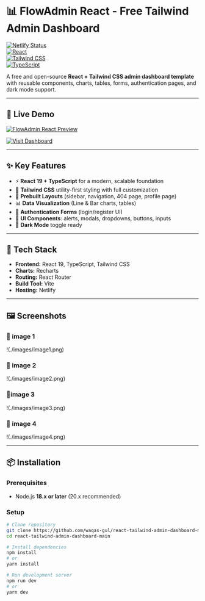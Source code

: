# 📊 FlowAdmin React - Free Tailwind Admin Dashboard  

[![Netlify Status](https://api.netlify.com/api/v1/badges/68b5af81-d6da-c406-3770-5bfe0a0a/deploy-status)](https://app.netlify.com/sites/flowadmin1/deploys)  
[![React](https://img.shields.io/badge/React-19-%2361DAFB?logo=react)](https://reactjs.org/)  
[![Tailwind CSS](https://img.shields.io/badge/Tailwind_CSS-3.3-%2306B6D4?logo=tailwindcss)](https://tailwindcss.com/)  
[![TypeScript](https://img.shields.io/badge/TypeScript-5-%233178C6?logo=typescript)](https://www.typescriptlang.org/)  

A free and open-source **React + Tailwind CSS admin dashboard template** with reusable components, charts, tables, forms, authentication pages, and dark mode support.  

---

## 🎥 Live Demo  

[![FlowAdmin React Preview](./banner.png)](https://68b5af81d6dac40637705bfe--flowadmin1.netlify.app/)  

[![Visit Dashboard](https://img.shields.io/badge/VIEW_DEMO-Netlify-success?logo=netlify)](https://68b5af81d6dac40637705bfe--flowadmin1.netlify.app/)  

---

## ✨ Key Features  

- ⚡ **React 19 + TypeScript** for a modern, scalable foundation  
- 🎨 **Tailwind CSS** utility-first styling with full customization  
- 📂 **Prebuilt Layouts** (sidebar, navigation, 404 page, profile page)  
- 📊 **Data Visualization** (Line & Bar charts, tables)  
- 🔐 **Authentication Forms** (login/register UI)  
- 🧩 **UI Components**: alerts, modals, dropdowns, buttons, inputs  
- 🌙 **Dark Mode** toggle ready  

---

## 🚀 Tech Stack  

- **Frontend:** React 19, TypeScript, Tailwind CSS  
- **Charts:** Recharts  
- **Routing:** React Router  
- **Build Tool:** Vite  
- **Hosting:** Netlify  

---

## 🖼️ Screenshots  

### 📌 image 1  
!(./images/image1.png)  

### 📌 image 2  
!(./images/image2.png)  

### 📌image 3  
!(./images/image3.png) 

### 📌 image 4  
!(./images/image4.png) 

---

## 📦 Installation  

### Prerequisites  
- Node.js **18.x or later** (20.x recommended)  

### Setup  
```bash
# Clone repository
git clone https://github.com/waqas-gul/react-tailwind-admin-dashboard-main.git
cd react-tailwind-admin-dashboard-main

# Install dependencies
npm install
# or
yarn install

# Run development server
npm run dev
# or
yarn dev
